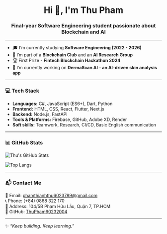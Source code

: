<h1 align="center">Hi 👋, I'm Thu Pham</h1>
<h3 align="center">Final-year Software Engineering student passionate about Blockchain and AI</h3>

---

- 🎓 I’m currently studying **Software Engineering (2022 - 2026)**  
- 🧠 I’m part of a **Blockchain Club** and an **AI Research Group**  
- 🏆 First Prize - **Fintech Blockchain Hackathon 2024**  
- 🔭 I’m currently working on **DermaScan AI – an AI-driven skin analysis app**

---

### 💻 Tech Stack

- **Languages:** C#, JavaScript (ES6+), Dart, Python  
- **Frontend:** HTML, CSS, React, Flutter, Next.js  
- **Backend:** Node.js, FastAPI  
- **Tools & Platforms:** Firebase, GitHub, Adobe XD, Render  
- **Soft skills:** Teamwork, Research, CI/CD, Basic English communication  

---

### 📊 GitHub Stats

![Thu's GitHub Stats](https://github-readme-stats.vercel.app/api?username=ThuPham60232004&show_icons=true&theme=tokyonight)

![Top Langs](https://github-readme-stats.vercel.app/api/top-langs/?username=ThuPham60232004&layout=compact&theme=radical)

---
### 📬 Contact Me

📧 Email: [phamthianhthu6023789@gmail.com](mailto:phamthianhthu6023789@gmail.com)  
📞 Phone: (+84) 0868 322 170  
📍 Address: 104/5B Phạm Hữu Lầu, Quận 7, TP.HCM  
🔗 GitHub: [ThuPham60232004](https://github.com/ThuPham60232004)

---

✨ _“Keep building. Keep learning.”_
